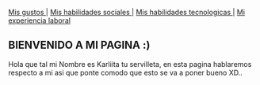 [ Mis gustos ](./gustos) | [ Mis habilidades sociales ](./sociales.md) | [ Mis habilidades tecnologicas ](./tecnologicas.md) | [Mi experiencia laboral](./experiencia.md)

##  BIENVENIDO A MI PAGINA :)
Hola que tal mi Nombre es Karliita tu servilleta, en esta pagina hablaremos respecto a mi asi que ponte comodo que esto se va a poner bueno XD..

